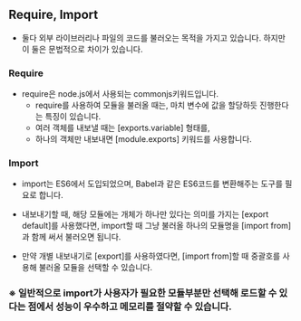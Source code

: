 ## Require, Import

- 둘다 외부 라이브러리나 파일의 코드를 불러오는 목적을 가지고 있습니다. 하지만 이 둘은 문법적으로 차이가 있습니다.

### Require

 - require은 node.js에서 사용되는 commonjs키워드입니다. 
    - require를 사용하여 모듈을 불러올 때는, 마치 변수에 값을 할당하듯 진행한다는 특징이 있습니다.
    - 여러 객체를 내보낼 때는 [exports.variable] 형태를,
    - 하나의 객체만 내보내면 [module.exports] 키워드를 사용합니다.

### Import

 - import는 ES6에서 도입되었으며, Babel과 같은 ES6코드를 변환해주는 도구를 필요로 합니다.
 - 내보내기할 때, 해당 모듈에는 개체가 하나만 있다는 의미를 가지는 [export default]를 사용했다면, import할 때 그냥 불러올 하나의 모듈명을 [import from]과 함께 써서 불러오면 됩니다.

 - 만약 개별 내보내기로 [export]를 사용하였다면, [import from]할 때 중괄호를 사용해 불러올 모듈을 선택할 수 있습니다.

### ※ 일반적으로 import가 사용자가 필요한 모듈부분만 선택해 로드할 수 있다는 점에서 성능이 우수하고 메모리를 절약할 수 있습니다.

